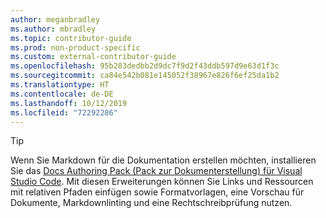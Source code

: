 ```yaml
---
author: meganbradley
ms.author: mbradley
ms.topic: contributor-guide
ms.prod: non-product-specific
ms.custom: external-contributor-guide
ms.openlocfilehash: 95b283dedbb2d9dc7f9d2f43ddb597d9e63d1f3c
ms.sourcegitcommit: ca84e542b081e145052f38967e826f6ef25da1b2
ms.translationtype: HT
ms.contentlocale: de-DE
ms.lasthandoff: 10/12/2019
ms.locfileid: "72292286"
---
```

> [!TIP]
> Wenn Sie Markdown für die Dokumentation erstellen möchten, installieren Sie das [Docs Authoring Pack (Pack zur Dokumenterstellung) für Visual Studio Code](../../how-to-write-docs-auth-pack.md). Mit diesen Erweiterungen können Sie Links und Ressourcen mit relativen Pfaden einfügen sowie Formatvorlagen, eine Vorschau für Dokumente, Markdownlinting und eine Rechtschreibprüfung nutzen.